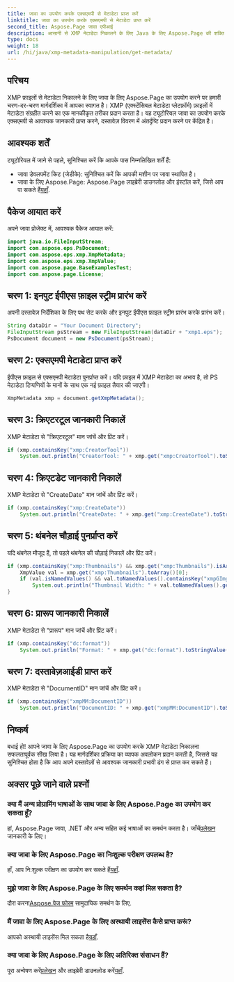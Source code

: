```yaml
---
title: जावा का उपयोग करके एक्सएमपी से मेटाडेटा प्राप्त करें
linktitle: जावा का उपयोग करके एक्सएमपी से मेटाडेटा प्राप्त करें
second_title: Aspose.Page जावा एपीआई
description: आसानी से XMP मेटाडेटा निकालने के लिए Java के लिए Aspose.Page की शक्ति को अनलॉक करें। हमारे चरण-दर-चरण मार्गदर्शिका के साथ दस्तावेज़ विश्लेषण को उन्नत बनाएं!
type: docs
weight: 18
url: /hi/java/xmp-metadata-manipulation/get-metadata/
---
```

## परिचय
XMP फ़ाइलों से मेटाडेटा निकालने के लिए जावा के लिए Aspose.Page का उपयोग करने पर हमारी चरण-दर-चरण मार्गदर्शिका में आपका स्वागत है। XMP (एक्स्टेंसिबल मेटाडेटा प्लेटफ़ॉर्म) फ़ाइलों में मेटाडेटा संग्रहीत करने का एक मानकीकृत तरीका प्रदान करता है। यह ट्यूटोरियल जावा का उपयोग करके एक्सएमपी से आवश्यक जानकारी प्राप्त करने, दस्तावेज़ विवरण में अंतर्दृष्टि प्रदान करने पर केंद्रित है।
## आवश्यक शर्तें
ट्यूटोरियल में जाने से पहले, सुनिश्चित करें कि आपके पास निम्नलिखित शर्तें हैं:
- जावा डेवलपमेंट किट (जेडीके): सुनिश्चित करें कि आपकी मशीन पर जावा स्थापित है।
-  जावा के लिए Aspose.Page: Aspose.Page लाइब्रेरी डाउनलोड और इंस्टॉल करें, जिसे आप पा सकते हैं[यहाँ](https://releases.aspose.com/page/java/).
## पैकेज आयात करें
अपने जावा प्रोजेक्ट में, आवश्यक पैकेज आयात करें:
```java
import java.io.FileInputStream;
import com.aspose.eps.PsDocument;
import com.aspose.eps.xmp.XmpMetadata;
import com.aspose.eps.xmp.XmpValue;
import com.aspose.page.BaseExamplesTest;
import com.aspose.page.License;
```
## चरण 1: इनपुट ईपीएस फ़ाइल स्ट्रीम प्रारंभ करें
अपनी दस्तावेज़ निर्देशिका के लिए पथ सेट करके और इनपुट ईपीएस फ़ाइल स्ट्रीम प्रारंभ करके प्रारंभ करें।
```java
String dataDir = "Your Document Directory";
FileInputStream psStream = new FileInputStream(dataDir + "xmp1.eps");
PsDocument document = new PsDocument(psStream);
```
## चरण 2: एक्सएमपी मेटाडेटा प्राप्त करें
ईपीएस फ़ाइल से एक्सएमपी मेटाडेटा पुनर्प्राप्त करें। यदि फ़ाइल में XMP मेटाडेटा का अभाव है, तो PS मेटाडेटा टिप्पणियों के मानों के साथ एक नई फ़ाइल तैयार की जाएगी।
```java
XmpMetadata xmp = document.getXmpMetadata();
```
## चरण 3: क्रिएटरटूल जानकारी निकालें
XMP मेटाडेटा से "क्रिएटरटूल" मान जांचें और प्रिंट करें।
```java
if (xmp.containsKey("xmp:CreatorTool"))
    System.out.println("CreatorTool: " + xmp.get("xmp:CreatorTool").toStringValue());
```
## चरण 4: क्रिएटडेट जानकारी निकालें
XMP मेटाडेटा से "CreateDate" मान जांचें और प्रिंट करें।
```java
if (xmp.containsKey("xmp:CreateDate"))
    System.out.println("CreateDate: " + xmp.get("xmp:CreateDate").toStringValue());
```
## चरण 5: थंबनेल चौड़ाई पुनर्प्राप्त करें
यदि थंबनेल मौजूद हैं, तो पहले थंबनेल की चौड़ाई निकालें और प्रिंट करें।
```java
if (xmp.containsKey("xmp:Thumbnails") && xmp.get("xmp:Thumbnails").isArray()) {
    XmpValue val = xmp.get("xmp:Thumbnails").toArray()[0];
    if (val.isNamedValues() && val.toNamedValues().containsKey("xmpGImg:width"))
        System.out.println("Thumbnail Width: " + val.toNamedValues().get("xmpGImg:width").toInteger());
}
```
## चरण 6: प्रारूप जानकारी निकालें
XMP मेटाडेटा से "प्रारूप" मान जांचें और प्रिंट करें।
```java
if (xmp.containsKey("dc:format"))
    System.out.println("Format: " + xmp.get("dc:format").toStringValue());
```
## चरण 7: दस्तावेज़आईडी प्राप्त करें
XMP मेटाडेटा से "DocumentID" मान जांचें और प्रिंट करें।
```java
if (xmp.containsKey("xmpMM:DocumentID"))
    System.out.println("DocumentID: " + xmp.get("xmpMM:DocumentID").toStringValue());
```
## निष्कर्ष
बधाई हो! आपने जावा के लिए Aspose.Page का उपयोग करके XMP मेटाडेटा निकालना सफलतापूर्वक सीख लिया है। यह मार्गदर्शिका प्रक्रिया का व्यापक अवलोकन प्रदान करती है, जिससे यह सुनिश्चित होता है कि आप अपने दस्तावेज़ों से आवश्यक जानकारी प्रभावी ढंग से प्राप्त कर सकते हैं।
## अक्सर पूछे जाने वाले प्रश्नों
### क्या मैं अन्य प्रोग्रामिंग भाषाओं के साथ जावा के लिए Aspose.Page का उपयोग कर सकता हूँ?
 हां, Aspose.Page जावा, .NET और अन्य सहित कई भाषाओं का समर्थन करता है। जाँचें[प्रलेखन](https://reference.aspose.com/page/java/) जानकारी के लिए।
### क्या जावा के लिए Aspose.Page का निःशुल्क परीक्षण उपलब्ध है?
 हाँ, आप नि:शुल्क परीक्षण का उपयोग कर सकते हैं[यहाँ](https://releases.aspose.com/).
### मुझे जावा के लिए Aspose.Page के लिए समर्थन कहां मिल सकता है?
 दौरा करना[Aspose.पेज फोरम](https://forum.aspose.com/c/page/39) सामुदायिक समर्थन के लिए.
### मैं जावा के लिए Aspose.Page के लिए अस्थायी लाइसेंस कैसे प्राप्त करूं?
 आपको अस्थायी लाइसेंस मिल सकता है[यहाँ](https://purchase.aspose.com/temporary-license/).
### क्या जावा के लिए Aspose.Page के लिए अतिरिक्त संसाधन हैं?
 पूरा अन्वेषण करें[प्रलेखन](https://reference.aspose.com/page/java/) और लाइब्रेरी डाउनलोड करें[यहाँ](https://releases.aspose.com/page/java/).